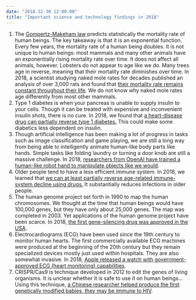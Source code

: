 ```yaml
---
date: "2018-12-30 12:00:00"
title: "Important science and technology findings in 2018"
---
```




1. The [Gompertz-Makeham law](https://en.m.wikipedia.org/wiki/Gompertzâ€“Makeham_law_of_mortality) predicts statistically the mortality rate of human beings. The key takeaway is that it is an exponential function. Every few years, the mortality rate of a human being doubles. It is not unique to human beings: most mammals and many other animals have an exponentially rising mortality rate over time. It does not affect all animals, however. Lobsters do not appear to age like we do. Many trees age in reverse, meaning that their mortality rate diminishes over time. In 2018, a scientist studying naked mole rates for decades published an analysis of over 3,000 rats and found that [their mortality rate remains constant throughout their life](https://elifesciences.org/articles/31157). We do not know why naked mole rates age differently from most other mammals.
1. Type 1 diabetes is when your pancreas is unable to supply insulin to your cells. Though it can be treated with expensive and inconvenient insulin shots, there is no cure. In 2018, we found that [a heart-disease drug can partially reverse type 1 diabetes.](https://www.nature.com/articles/s41591-018-0089-4) This could make some diabetics less dependent on insulin.
1. Though artificial intelligence has been making a lot of progress in tasks such as image classification and game playing, we are still a long way from being able to intelligently animate human-like body parts like hands. Simple tasks like folding laundry or turning a door knob are still a massive challenge. In 2018, [researchers from OpenAI have trained a human-like robot hand to manipulate objects like we would](https://blog.openai.com/learning-dexterity/).
1. Older people tend to have a less efficient immune system. In 2018, we learned that [we can at least partially reverse age-related immune-system decline using drugs.](http://stm.sciencemag.org/content/10/449/eaaq1564.full) It substantially reduces infections in older people.
1. The human genome project set forth in 1990 to map the human chromosomes. We thought at the time that human beings would have 100,000 genes, but they have only about 25,000 genes. The map was completed in 2003. Yet applications of the human genome project have been scarce. In 2018, [the first gene-silencing drug was approved in the USA](https://www.scientificamerican.com/article/gene-silencing-technology-gets-first-drug-approval-after-20-year-wait/).
1. Electrocardiograms (ECG) have been used since the 19th century to monitor human hearts. The first commercially available ECG machines were produced at the beginning of the 20th century but they remain specialized devices mostly just used within hospitals. They are also somewhat invasive. In 2018, [Apple released a watch with government-approved ECG (heart monitoring) capabilities](https://9to5mac.com/2018/09/12/apple-watch-series-4-announced-release-price/).
1. CRISPR/Cas9 is technique developed in 2012 to edit the genes of living organisms. It is unclear whether it is safe to use it on human beings&hellip; Using this technique, [a Chinese researcher helped produce the first genetically modified babies, they may be immune to HIV](https://www.sciencemag.org/news/2018/11/i-feel-obligation-be-balanced-noted-biologist-comes-defense-gene-editing-babies).



